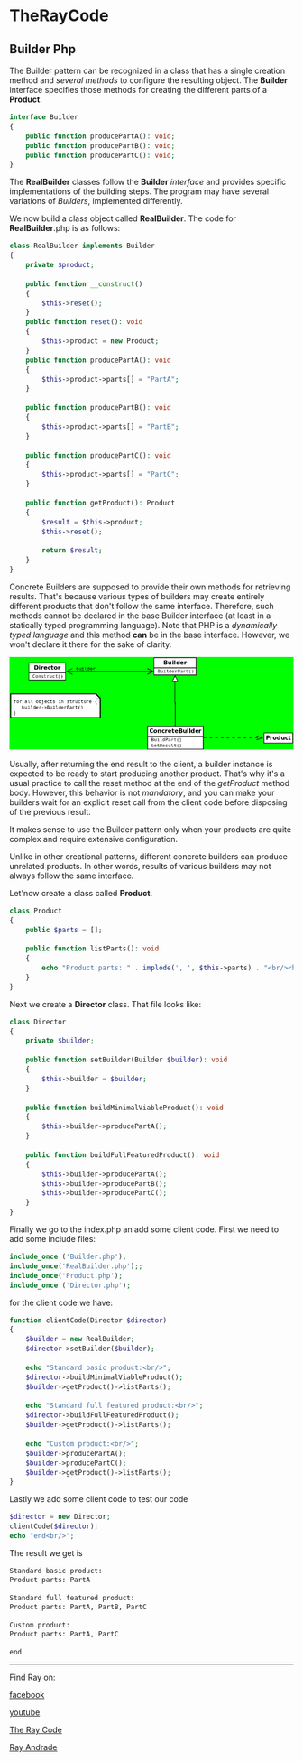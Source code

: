 # TheRayCode
## Builder Php

The Builder pattern can be recognized in a class that has a single creation method and *several methods* to configure the resulting object.
The **Builder** interface specifies those methods for creating the different parts of a **Product**.

```php
interface Builder
{
    public function producePartA(): void;
    public function producePartB(): void;
    public function producePartC(): void;
}
```
The **RealBuilder** classes follow the **Builder** *interface* and provides specific implementations of the building steps. 
The program may have several variations of *Builders*, implemented differently.

We now build a class object called **RealBuilder**.
The code for **RealBuilder**.php is as follows:
```php
class RealBuilder implements Builder
{
    private $product;

    public function __construct()
    {
        $this->reset();
    }
    public function reset(): void
    {
        $this->product = new Product;
    }
    public function producePartA(): void
    {
        $this->product->parts[] = "PartA";
    }

    public function producePartB(): void
    {
        $this->product->parts[] = "PartB";
    }

    public function producePartC(): void
    {
        $this->product->parts[] = "PartC";
    }

    public function getProduct(): Product
    {
        $result = $this->product;
        $this->reset();

        return $result;
    }
}

```
Concrete Builders are supposed to provide their own methods for retrieving results. 
That's because various types of builders may create entirely different products that don't follow the same interface.
Therefore, such methods cannot be declared in the base Builder interface (at least in a statically typed programming language). 
Note that PHP is a *dynamically typed language* and this method **can** be in the base interface.
However, we won't declare it there for the sake of clarity.

![Factory](https://raw.githubusercontent.com/RayAndrade/TheRayCode/main/UMLs/images/Builder098-php.png)


Usually, after returning the end result to the client, a builder instance is expected to be ready to start producing another product. 
That's why it's a usual practice to call the reset method at the end of the *getProduct* method body. 
However, this behavior is not *mandatory*, and you can make your builders wait for an explicit reset call from the client code before disposing of the previous result.

It makes sense to use the Builder pattern only when your products are quite complex and require extensive configuration.

Unlike in other creational patterns, different concrete builders can produce unrelated products. 
In other words, results of various builders may not always follow the same interface.

Let'now create a class called **Product**.
```php
class Product
{
    public $parts = [];

    public function listParts(): void
    {
        echo "Product parts: " . implode(', ', $this->parts) . "<br/><br/>";
    }
}
```

Next we create a **Director** class.
That file looks like:
```php
class Director
{
    private $builder;

    public function setBuilder(Builder $builder): void
    {
        $this->builder = $builder;
    }

    public function buildMinimalViableProduct(): void
    {
        $this->builder->producePartA();
    }

    public function buildFullFeaturedProduct(): void
    {
        $this->builder->producePartA();
        $this->builder->producePartB();
        $this->builder->producePartC();
    }
}
```
Finally we go to the index.php an add some client code.
First we need to add some include files:
```php
include_once ('Builder.php');
include_once('RealBuilder.php');;
include_once('Product.php');
include_once ('Director.php');
```
for the client code we have:
```php
function clientCode(Director $director)
{
    $builder = new RealBuilder;
    $director->setBuilder($builder);

    echo "Standard basic product:<br/>";
    $director->buildMinimalViableProduct();
    $builder->getProduct()->listParts();

    echo "Standard full featured product:<br/>";
    $director->buildFullFeaturedProduct();
    $builder->getProduct()->listParts();

    echo "Custom product:<br/>";
    $builder->producePartA();
    $builder->producePartC();
    $builder->getProduct()->listParts();
}
```
Lastly we add some client code to test our code
```php
$director = new Director;
clientCode($director);
echo "end<br/>";
```

The result we get is
```
Standard basic product:
Product parts: PartA

Standard full featured product:
Product parts: PartA, PartB, PartC

Custom product:
Product parts: PartA, PartC

end
```


----------------------------------------------------------------------------------------------------

Find Ray on:

[facebook](https://www.facebook.com/TheRayCode/)

[youtube](https://www.youtube.com/user/AndradeRay/)

[The Ray Code](https://www.RayAndrade.com)

[Ray Andrade](https://www.RayAndrade.org)

